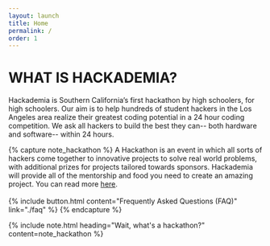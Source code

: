 ```yaml
---
layout: launch
title: Home
permalink: /
order: 1
---
```


# WHAT IS HACKADEMIA?
Hackademia is Southern California’s first hackathon by high schoolers, for high schoolers. Our aim is to help hundreds of student hackers in the Los Angeles area realize their greatest coding potential in a 24 hour coding competition. We ask all hackers to build the best they can-- both hardware and software-- within 24 hours.

{% capture note_hackathon %}
A Hackathon is an event in which all sorts of hackers come together to innovative projects to solve real world problems, with additional prizes for projects tailored towards sponsors. Hackademia will provide all of the mentorship and food you need to create an amazing project. You can read more <a href="https://medium.com/hackathons-anonymous/wtf-is-a-hackathon-92668579601">here</a>.<br><br>
{% include button.html content="Frequently Asked Questions (FAQ)" link="./faq" %}
{% endcapture %}

{% include note.html heading="Wait, what's a hackathon?" content=note_hackathon %}
